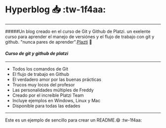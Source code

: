 # **Hyperblog :inbox_tray: :tw-1f4aa:**

------------


#####Un blog creado en el curso de Git y Github de Platzi.
un exelente curso para aprender el manejo de versiónes y el flujo de trabajo con git y github. "nunca pares de aprender".[Plazti](http://platzi.com) :green_heart:

#### ***Curso de git y github de platzi***

------------
- Todos los comandos de Git
- El flujo de trabajo en Github
- El verdadero amor por las buenas prácticas
- Trucos muy locos del profesor
- Las personalidades múltiples de Freddy
- Creado por el increíble Platzi Team
- Incluye ejemplos en Windows, Linux y Mac
- Disponible para todas las edades

------------


Este es un ejemplo de sencillo para crear un README.:smile: :tw-1f4aa:
